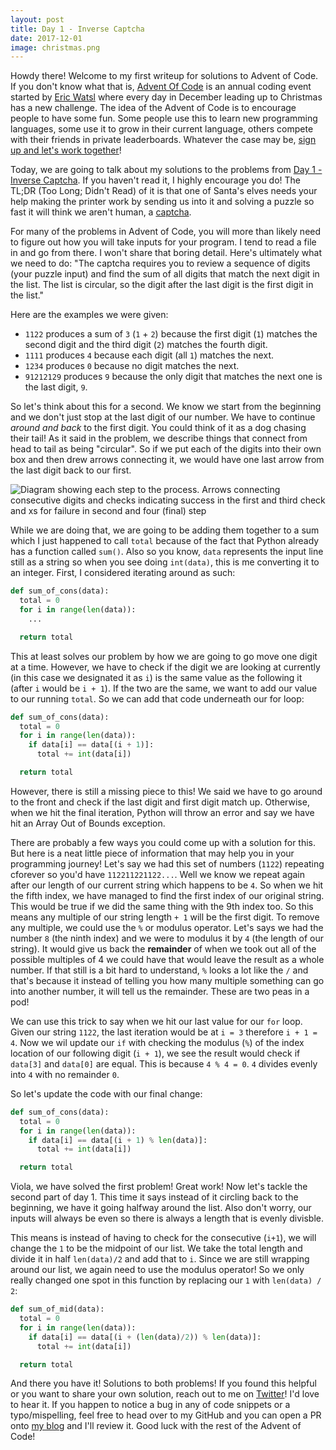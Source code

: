 ```yaml
---
layout: post
title: Day 1 - Inverse Captcha
date: 2017-12-01
image: christmas.png
---
```


Howdy there! Welcome to my first writeup for solutions to Advent of Code. If you don't know what that is, [Advent Of Code](http://adventofcode.com) is an annual coding event started by [Eric Watsl](https://twitter.com/ericwastl) where every day in December leading up to Christmas has a new challenge. The idea of the Advent of Code is to encourage people to have some fun. Some people use this to learn new programming languages, some use it to grow in their current language, others compete with their friends in private leaderboards. Whatever the case may be, [sign up and let's work together](http://adventofcode.com/2017/auth/login)!

Today, we are going to talk about my solutions to the problems from [Day 1 - Inverse Captcha](https://adventofcode.com/2017/day/1). If you haven't read it, I highly encourage you do! The TL;DR (Too Long; Didn't Read) of it is that one of Santa's elves needs your help making the printer work by sending us into it and solving a puzzle so fast it will think we aren't human, a [captcha](https://en.wikipedia.org/wiki/CAPTCHA).

For many of the problems in Advent of Code, you will more than likely need to figure out how you will take inputs for your program. I tend to read a file in and go from there. I won't share that boring detail. Here's ultimately what we need to do: "The captcha requires you to review a sequence of digits (your puzzle input) and find the sum of all digits that match the next digit in the list. The list is circular, so the digit after the last digit is the first digit in the list."

Here are the examples we were given:
- `1122` produces a sum of `3` (`1` + `2`) because the first digit (`1`) matches the second digit and the third digit (`2`) matches the fourth digit.
- `1111` produces `4` because each digit (all `1`) matches the next.
- `1234` produces `0` because no digit matches the next.
- `91212129` produces `9` because the only digit that matches the next one is the last digit, `9`.

So let's think about this for a second. We know we start from the beginning and we don't just stop at the last digit of our number. We have to continue *around and back* to the first digit. You could think of it as a dog chasing their tail! As it said in the problem, we describe things that connect from head to tail as being "circular". So if we put each of the digits into their own box and then drew arrows connecting it, we would have one last arrow from the last digit back to our first.

<img src='{{ site.baseurl }}/assets/img/process.png' asset="@magick:2x" alt="Diagram showing each step to the process. Arrows connecting consecutive digits and checks indicating success in the first and third check and xs for failure in second and four (final) step">

While we are doing that, we are going to be adding them together to a sum which I just happened to call `total` because of the fact that Python already has a function called `sum()`. Also so you know, `data` represents the input line still as a string so when you see doing `int(data)`, this is me converting it to an integer. First, I considered iterating around as such:

```python
def sum_of_cons(data):
  total = 0
  for i in range(len(data)):
    ...

  return total
```

This at least solves our problem by how we are going to go move one digit at a time. However, we have to check if the digit we are looking at currently (in this case we designated it as `i`) is the same value as the following it (after `i` would be `i + 1`). If the two are the same, we want to add our value to our running `total`. So we can add that code underneath our for loop:

```python
def sum_of_cons(data):
  total = 0
  for i in range(len(data)):
    if data[i] == data[(i + 1)]:
      total += int(data[i])

  return total
```

However, there is still a missing piece to this! We said we have to go around to the front and check if the last digit and first digit match up. Otherwise, when we hit the final iteration, Python will throw an error and say we have hit an Array Out of Bounds exception.

There are probably a few ways you could come up with a solution for this. But here is a neat little piece of information that may help you in your programming journey! Let's say we had this set of numbers (`1122`) repeating cforever so you'd have `112211221122...`. Well we know we repeat again after our length of our current string which happens to be `4`. So when we hit the fifth index, we have managed to find the first index of our original string. This would be true if we did the same thing with the 9th index too. So this means any multiple of our string length `+ 1` will be the first digit. To remove any multiple, we could use the `%` or modulus operator. Let's says we had the number `8` (the ninth index) and we were to modulus it by `4`  (the length of our string). It would give us back the **remainder** of when we took out all of the possible multiples of 4 we could have that would leave the result as a whole number. If that still is a bit hard to understand, `%` looks a lot like the `/` and that's because it instead of telling you how many multiple something can go into another number, it will tell us the remainder. These are two peas in a pod!

We can use this trick to say when we hit our last value for our `for` loop. Given our string `1122`, the last iteration would be at `i = 3` therefore `i + 1 = 4`. Now we wil update our `if` with checking the modulus (`%`) of the index location of our following digit (`i + 1`), we see the result would check if `data[3]` and `data[0]` are equal. This is because `4 % 4 = 0`. `4` divides evenly into `4` with no remainder `0`.

So let's update the code with our final change:

```python
def sum_of_cons(data):
  total = 0
  for i in range(len(data)):
    if data[i] == data[(i + 1) % len(data)]:
      total += int(data[i])

  return total
```

Viola, we have solved the first problem! Great work! Now let's tackle the second part of day 1. This time it says instead of it circling back to the beginning, we have it going halfway around the list. Also don't worry, our inputs will always be even so there is always a length that is evenly divisble.

This means is instead of having to check for the consecutive (`i+1`), we will change the `1` to be the midpoint of our list. We take the total length and divide it in half `len(data)/2` and add that to `i`. Since we are still wrapping around our list, we again need to use the modulus operator! So we only really changed one spot in this function by replacing our `1` with `len(data) / 2`:

```python
def sum_of_mid(data):
  total = 0
  for i in range(len(data)):
    if data[i] == data[(i + (len(data)/2)) % len(data)]:
      total += int(data[i])

  return total
```

And there you have it! Solutions to both problems! If you found this helpful or you want to share your own solution, reach out to me on [Twitter](https://twitter.com/maxcell)! I'd love to hear it. If you happen to notice a bug in any of code snippets or a typo/mispelling, feel free to head over to my GitHub and you can open a PR onto [my blog](https://github.com/maxcell/blog) and I'll review it. Good luck with the rest of the Advent of Code!
